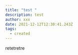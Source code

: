 ```yaml
---
title: "test "
description: test
author: xxx
date: 2021-12-12T12:30:41.243Z
tags:
  - created
---
```

retetretre
